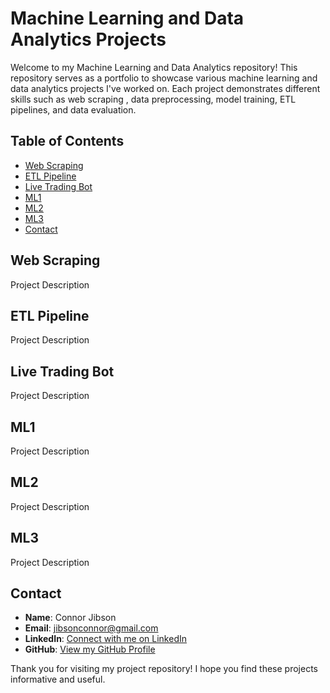 # Machine Learning and Data Analytics Projects

Welcome to my Machine Learning and Data Analytics repository! This repository serves as a portfolio to showcase various machine learning and data analytics projects I've worked on. Each project demonstrates different skills such as web scraping , data preprocessing, model training, ETL pipelines, and data evaluation.

## Table of Contents

- [Web Scraping](#web_scraping)
- [ETL Pipeline](#etl_pipeline)
- [Live Trading Bot](#live_trading_bot)
- [ML1](#ml1)
- [ML2](#ml2)
- [ML3](#ml3)
- [Contact](#contact)

## Web Scraping

Project Description

## ETL Pipeline

Project Description

## Live Trading Bot

Project Description

## ML1

Project Description

## ML2

Project Description

## ML3

Project Description

## Contact

- **Name**: Connor Jibson
- **Email**: jibsonconnor@gmail.com
- **LinkedIn**: [Connect with me on LinkedIn](https://www.linkedin.com/in/connor-jibson/)
- **GitHub**: [View my GitHub Profile](https://github.com/cjibson)

Thank you for visiting my project repository! I hope you find these projects informative and useful.

